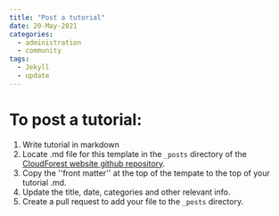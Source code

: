 ```yaml
---
title: "Post a tutorial"
date: 20-May-2021
categories:
  - administration
  - community
tags:
  - Jekyll
  - update
---
```


# **To post a tutorial:**
1. Write tutorial in markdown
2. Locate .md file for this template in the `_posts` directory of the [CloudForest website github repository](https://github.com/TreeScaper/TreeScaper.github.io).
3. Copy the ''front matter'' at the top of the tempate to the top of your tutorial .md.
4. Update the title, date, categories and other relevant info.
5. Create a pull request to add your file to the `_posts` directory.

